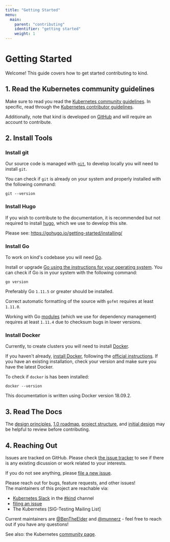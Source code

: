 ```yaml
---
title: "Getting Started"
menu:
  main:
    parent: "contributing"
    identifier: "getting started"
    weight: 1
---
```

# Getting Started

Welcome! This guide covers how to get started contributing to kind.

## 1. Read the Kubernetes community guidelines

Make sure to read you read the [Kubernetes community guidelines][community].
In specific, read through the [Kubernetes contributor guidelines][contributor].

Additionally, note that kind is developed on [GitHub][github] and will require
an account to contribute.

## 2. Install Tools

### Install git

Our source code is managed with [`git`][git], to develop locally you
will need to install `git`.

You can check if `git` is already on your system and properly installed with 
the following command:

```
git --version
```

### Install Hugo

If you wish to contribute to the documentation, it is recommended but not 
required to install [hugo], which we use to develop this site.

Please see: https://gohugo.io/getting-started/installing/


### Install Go

To work on kind's codebase you will need [Go][golang].

Install or upgrade [Go using the instructions for your operating system][golang].
You can check if Go is in your system with the following command:

```
go version
```

Preferably Go `1.11.5` or greater should be installed. 

Correct automatic formatting of the source with `gofmt` requires at least
`1.11.0`.

Working with Go [modules] (which we use for dependency management) requires at
least `1.11.4` due to checksum bugs in lower versions.

### Install Docker

Currently, to create clusters you will need to install [Docker][docker].

If you haven't already, [install Docker][install docker], following the
[official instructions][install docker].
If you have an existing installation, check your version and make sure you have
the latest Docker.

To check if `docker` is has been installed:
```
docker --version
```
This documentation is written using Docker version 18.09.2.

## 3. Read The Docs 

The [design principles], [1.0 roadmap], [project structure], and [initial design]
may be helpful to review before contributing.

## 4. Reaching Out

Issues are tracked on GitHub. Please check [the issue tracker][issues] to see
if there is any existing dicussion or work related to your interests.

If you do not see anything, please [file a new issue][file an issue].

Please reach out for bugs, feature requests, and other issues!  
The maintainers of this project are reachable via:

- [Kubernetes Slack] in the [#kind] channel
- [filing an issue][file an issue]
- The Kubernetes [SIG-Testing Mailing List]

Current maintainers are [@BenTheElder] and [@munnerz] - feel free to
reach out if you have any questions!

See also: the Kubernetes [community page].

[git]: https://git-scm.com/
[hugo]: https://gohugo.io
[issues]: https://github.com/kubernetes-sigs/kind/issues
[file an issue]: https://github.com/kubernetes-sigs/kind/issues/new
[design principles]: /docs/design/principles
[1.0 roadmap]: /docs/contributing/1.0-roadmap
[project scope]: /docs/contributing/project-scope
[project structure]: /docs/contributing/project-structure
[initial design]: /docs/design/initial
[github]: https://github.com/
[golang]: https://golang.org/doc/install
[docker]: https://www.docker.com/
[install docker]: https://docs.docker.com/install/#supported-platforms
[community]: https://github.com/kubernetes/community
[contributor]: https://github.com/kubernetes/community/blob/master/contributors/guide/README.md
[Kubernetes Slack]: http://slack.k8s.io/
[#kind]: https://kubernetes.slack.com/messages/CEKK1KTN2/
[@BenTheElder]: https://github.com/BenTheElder
[@munnerz]: https://github.com/munnerz
[community page]: http://kubernetes.io/community/
[modules]: https://github.com/golang/go/wiki/Modules
